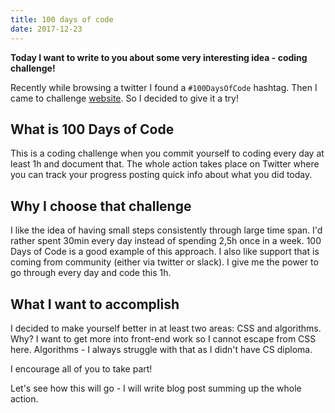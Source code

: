 ```yaml
---
title: 100 days of code
date: 2017-12-23
---
```


**Today I want to write to you about some very interesting idea - coding challenge!**

Recently while browsing a twitter I found a `#100DaysOfCode` hashtag. Then I came to challenge
[website](http://100daysofcode.com/). So I decided to give it a try!

## What is 100 Days of Code

This is a coding challenge when you commit yourself to coding every day at least 1h and document that.
The whole action takes place on Twitter where you can track your progress posting quick info about
what you did today.

## Why I choose that challenge

I like the idea of having small steps consistently through large time span. I'd rather spent 30min every
day instead of spending 2,5h once in a week. 100 Days of Code is a good example of this approach. I also
like support that is coming from community (either via twitter or slack). I give me the power to go through every day and code this 1h.

## What I want to accomplish

I decided to make yourself better in at least two areas: CSS and algorithms. Why? I want to get more
into front-end work so I cannot escape from CSS here. Algorithms - I always struggle with that as I
didn't have CS diploma.

I encourage all of you to take part!

Let's see how this will go - I will write blog post summing up the whole action.
